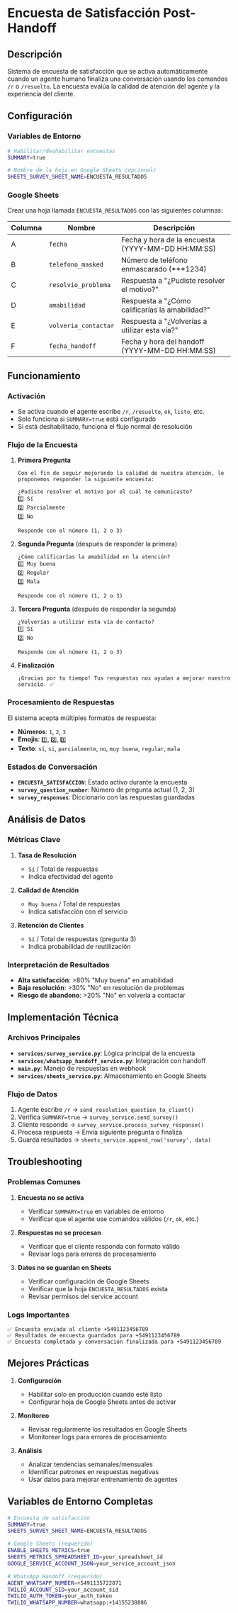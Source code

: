 # Encuesta de Satisfacción Post-Handoff

## Descripción

Sistema de encuesta de satisfacción que se activa automáticamente cuando un agente humano finaliza una conversación usando los comandos `/r` o `/resuelto`. La encuesta evalúa la calidad de atención del agente y la experiencia del cliente.

## Configuración

### Variables de Entorno

```bash
# Habilitar/deshabilitar encuestas
SUMMARY=true

# Nombre de la hoja en Google Sheets (opcional)
SHEETS_SURVEY_SHEET_NAME=ENCUESTA_RESULTADOS
```

### Google Sheets

Crear una hoja llamada `ENCUESTA_RESULTADOS` con las siguientes columnas:

| Columna | Nombre | Descripción |
|---------|--------|-------------|
| A | `fecha` | Fecha y hora de la encuesta (YYYY-MM-DD HH:MM:SS) |
| B | `telefono_masked` | Número de teléfono enmascarado (***1234) |
| C | `resolvio_problema` | Respuesta a "¿Pudiste resolver el motivo?" |
| D | `amabilidad` | Respuesta a "¿Cómo calificarías la amabilidad?" |
| E | `volveria_contactar` | Respuesta a "¿Volverías a utilizar esta vía?" |
| F | `fecha_handoff` | Fecha y hora del handoff (YYYY-MM-DD HH:MM:SS) |

## Funcionamiento

### Activación
- Se activa cuando el agente escribe `/r`, `/resuelto`, `ok`, `listo`, etc.
- Solo funciona si `SUMMARY=true` está configurado
- Si está deshabilitado, funciona el flujo normal de resolución

### Flujo de la Encuesta

1. **Primera Pregunta**
   ```
   Con el fin de seguir mejorando la calidad de nuestra atención, le proponemos responder la siguiente encuesta:

   ¿Pudiste resolver el motivo por el cuál te comunicaste?
   1️⃣ Sí
   2️⃣ Parcialmente  
   3️⃣ No

   Responde con el número (1, 2 o 3)
   ```

2. **Segunda Pregunta** (después de responder la primera)
   ```
   ¿Cómo calificarías la amabilidad en la atención?
   1️⃣ Muy buena
   2️⃣ Regular
   3️⃣ Mala

   Responde con el número (1, 2 o 3)
   ```

3. **Tercera Pregunta** (después de responder la segunda)
   ```
   ¿Volverías a utilizar esta vía de contacto?
   1️⃣ Sí
   2️⃣ No

   Responde con el número (1, 2 o 3)
   ```

4. **Finalización**
   ```
   ¡Gracias por tu tiempo! Tus respuestas nos ayudan a mejorar nuestro servicio. ✅
   ```

### Procesamiento de Respuestas

El sistema acepta múltiples formatos de respuesta:

- **Números**: `1`, `2`, `3`
- **Emojis**: `1️⃣`, `2️⃣`, `3️⃣`
- **Texto**: `sí`, `si`, `parcialmente`, `no`, `muy buena`, `regular`, `mala`

### Estados de Conversación

- **`ENCUESTA_SATISFACCION`**: Estado activo durante la encuesta
- **`survey_question_number`**: Número de pregunta actual (1, 2, 3)
- **`survey_responses`**: Diccionario con las respuestas guardadas

## Análisis de Datos

### Métricas Clave

1. **Tasa de Resolución**
   - `Sí` / Total de respuestas
   - Indica efectividad del agente

2. **Calidad de Atención**
   - `Muy buena` / Total de respuestas
   - Indica satisfacción con el servicio

3. **Retención de Clientes**
   - `Sí` / Total de respuestas (pregunta 3)
   - Indica probabilidad de reutilización

### Interpretación de Resultados

- **Alta satisfacción**: >80% "Muy buena" en amabilidad
- **Baja resolución**: >30% "No" en resolución de problemas
- **Riesgo de abandono**: >20% "No" en volvería a contactar

## Implementación Técnica

### Archivos Principales

- **`services/survey_service.py`**: Lógica principal de la encuesta
- **`services/whatsapp_handoff_service.py`**: Integración con handoff
- **`main.py`**: Manejo de respuestas en webhook
- **`services/sheets_service.py`**: Almacenamiento en Google Sheets

### Flujo de Datos

1. Agente escribe `/r` → `send_resolution_question_to_client()`
2. Verifica `SUMMARY=true` → `survey_service.send_survey()`
3. Cliente responde → `survey_service.process_survey_response()`
4. Procesa respuesta → Envía siguiente pregunta o finaliza
5. Guarda resultados → `sheets_service.append_row('survey', data)`

## Troubleshooting

### Problemas Comunes

1. **Encuesta no se activa**
   - Verificar `SUMMARY=true` en variables de entorno
   - Verificar que el agente use comandos válidos (`/r`, `ok`, etc.)

2. **Respuestas no se procesan**
   - Verificar que el cliente responda con formato válido
   - Revisar logs para errores de procesamiento

3. **Datos no se guardan en Sheets**
   - Verificar configuración de Google Sheets
   - Verificar que la hoja `ENCUESTA_RESULTADOS` exista
   - Revisar permisos del service account

### Logs Importantes

```
✅ Encuesta enviada al cliente +5491123456789
✅ Resultados de encuesta guardados para +5491123456789
✅ Encuesta completada y conversación finalizada para +5491123456789
```

## Mejores Prácticas

1. **Configuración**
   - Habilitar solo en producción cuando esté listo
   - Configurar hoja de Google Sheets antes de activar

2. **Monitoreo**
   - Revisar regularmente los resultados en Google Sheets
   - Monitorear logs para errores de procesamiento

3. **Análisis**
   - Analizar tendencias semanales/mensuales
   - Identificar patrones en respuestas negativas
   - Usar datos para mejorar entrenamiento de agentes

## Variables de Entorno Completas

```bash
# Encuesta de satisfacción
SUMMARY=true
SHEETS_SURVEY_SHEET_NAME=ENCUESTA_RESULTADOS

# Google Sheets (requerido)
ENABLE_SHEETS_METRICS=true
SHEETS_METRICS_SPREADSHEET_ID=your_spreadsheet_id
GOOGLE_SERVICE_ACCOUNT_JSON=your_service_account_json

# WhatsApp Handoff (requerido)
AGENT_WHATSAPP_NUMBER=+5491135722871
TWILIO_ACCOUNT_SID=your_account_sid
TWILIO_AUTH_TOKEN=your_auth_token
TWILIO_WHATSAPP_NUMBER=whatsapp:+14155238886
```

